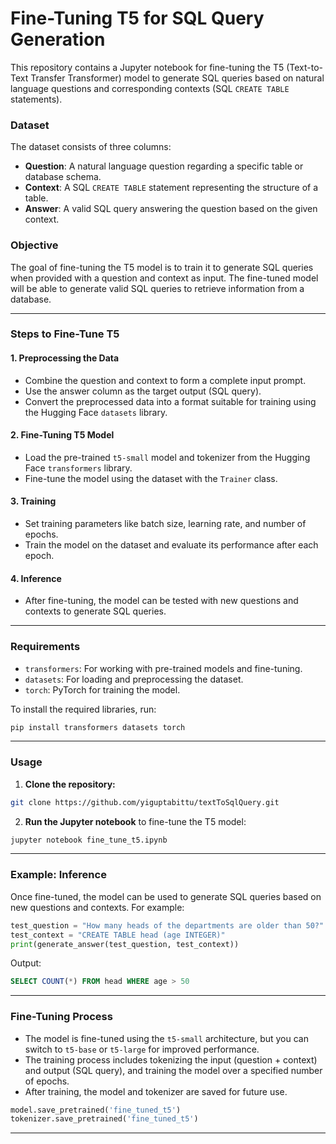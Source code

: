 
# Fine-Tuning T5 for SQL Query Generation

This repository contains a Jupyter notebook for fine-tuning the T5 (Text-to-Text Transfer Transformer) model to generate SQL queries based on natural language questions and corresponding contexts (SQL `CREATE TABLE` statements).

### Dataset

The dataset consists of three columns:

- **Question**: A natural language question regarding a specific table or database schema.
- **Context**: A SQL `CREATE TABLE` statement representing the structure of a table.
- **Answer**: A valid SQL query answering the question based on the given context.

### Objective

The goal of fine-tuning the T5 model is to train it to generate SQL queries when provided with a question and context as input. The fine-tuned model will be able to generate valid SQL queries to retrieve information from a database.

---

### Steps to Fine-Tune T5

#### 1. Preprocessing the Data

- Combine the question and context to form a complete input prompt.
- Use the answer column as the target output (SQL query).
- Convert the preprocessed data into a format suitable for training using the Hugging Face `datasets` library.

#### 2. Fine-Tuning T5 Model

- Load the pre-trained `t5-small` model and tokenizer from the Hugging Face `transformers` library.
- Fine-tune the model using the dataset with the `Trainer` class.

#### 3. Training

- Set training parameters like batch size, learning rate, and number of epochs.
- Train the model on the dataset and evaluate its performance after each epoch.

#### 4. Inference

- After fine-tuning, the model can be tested with new questions and contexts to generate SQL queries.

---

### Requirements

- `transformers`: For working with pre-trained models and fine-tuning.
- `datasets`: For loading and preprocessing the dataset.
- `torch`: PyTorch for training the model.

To install the required libraries, run:

```bash
pip install transformers datasets torch
```

---

### Usage

1. **Clone the repository:**

```bash
git clone https://github.com/yiguptabittu/textToSqlQuery.git
```

2. **Run the Jupyter notebook** to fine-tune the T5 model:

```bash
jupyter notebook fine_tune_t5.ipynb
```

---

### Example: Inference

Once fine-tuned, the model can be used to generate SQL queries based on new questions and contexts. For example:

```python
test_question = "How many heads of the departments are older than 50?"
test_context = "CREATE TABLE head (age INTEGER)"
print(generate_answer(test_question, test_context))
```

Output:

```sql
SELECT COUNT(*) FROM head WHERE age > 50
```

---

### Fine-Tuning Process

- The model is fine-tuned using the `t5-small` architecture, but you can switch to `t5-base` or `t5-large` for improved performance.
- The training process includes tokenizing the input (question + context) and output (SQL query), and training the model over a specified number of epochs.
- After training, the model and tokenizer are saved for future use.

```python
model.save_pretrained('fine_tuned_t5')
tokenizer.save_pretrained('fine_tuned_t5')
```

---


